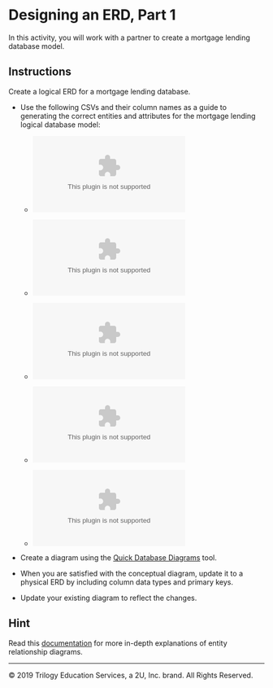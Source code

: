 # Designing an ERD, Part 1

In this activity, you will work with a partner to create a mortgage lending database model.

## Instructions

Create a logical ERD for a mortgage lending database.

* Use the following CSVs and their column names as a guide to generating the correct entities and attributes for the mortgage lending logical database model:

  * ![customer.csv](Resources/customer.csv)

  * ![banks.csv](Resources/banks.csv)

  * ![sales.csv](Resources/sales.csv)

  * ![payments.csv](Resources/payments.csv)

  * ![mortgage.csv](Resources/mortgage.csv)

* Create a diagram using the [Quick Database Diagrams](https://app.quickdatabasediagrams.com/#/) tool.

* When you are satisfied with the conceptual diagram, update it to a physical ERD by including column data types and primary keys.

* Update your existing diagram to reflect the changes.

## Hint

Read this [documentation](https://www.visual-paradigm.com/support/documents/vpuserguide/3563/3564/85378_conceptual,l.html) for more in-depth explanations of entity relationship diagrams.

---

© 2019 Trilogy Education Services, a 2U, Inc. brand. All Rights Reserved.